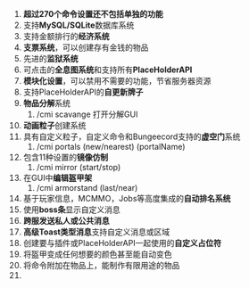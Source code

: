 1. **超过270个命令设置还不包括单独的功能**
1. 支持**MySQL/SQLite**数据库系统
1. 支持金额排行的**经济系统**
1. **支票系统**，可以创建存有金钱的物品
1. 先进的**监狱系统**
1. 可点击的**全息图系统**和支持所有**PlaceHolderAPI**
1. **模块化设置**，可以禁用不需要的功能，节省服务器资源
1. 支持PlaceHolderAPI的**自更新牌子**
1. **物品分解**系统
   1. /cmi scavange 打开分解GUI
1. **动画粒子**创建系统
1. 具有自定义粒子，自定义命令和Bungeecord支持的**虚空门**系统
   1. /cmi portals (new/nearest) (portalName)
1. 包含11种设置的**镜像仿制**
   1. /cmi mirror (start/stop)
1. 在GUI中**编辑盔甲架**
   1. /cmi armorstand (last/near)
1. 基于玩家信息，MCMMO，Jobs等高度集成的**自动排名系统**
1. 使用**boss条**显示自定义消息
1. **跨服发送私人或公共消息**
1. **高级Toast类型消息**支持自定义消息或区域
1. 创建要与插件或PlaceHolderAPI一起使用的**自定义占位符**
1. 将盔甲变成任何想要的颜色甚至能自动变色
1. 将命令附加在物品上，能制作有限用途的物品
1. 